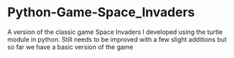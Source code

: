 # Python-Game-Space_Invaders
A version of the classic game Space Invaders I developed using the turtle module in python. Still needs to be improved with a few slight additions but so far we have a basic version of the game
